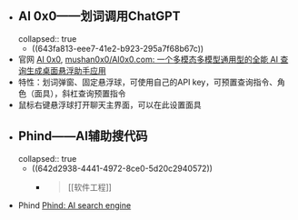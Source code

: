 - ## AI 0x0——划词调用ChatGPT
  collapsed:: true
	- ((643fa813-eee7-41e2-b923-295a7f68b67c))
- 官网 [AI 0x0](https://ai0x0.com/), [mushan0x0/AI0x0.com: 一个多模态多模型通用型的全能 AI 查询生成桌面悬浮助手应用](https://github.com/mushan0x0/AI0x0.com)
- 特性：划词弹窗、固定悬浮球，可使用自己的API key，可预置查询指令、角色（面具），斜杠查询预置指令
- 鼠标右键悬浮球打开聊天主界面，可以在此设置面具
- ## Phind——AI辅助搜代码
  collapsed:: true
	- ((642d2938-4441-4972-8ce0-5d20c2940572))
		- >[[软件工程]]
- Phind [Phind: AI search engine](https://www.phind.com/)